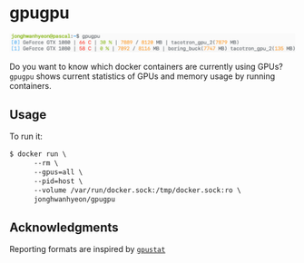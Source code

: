 # gpugpu

![Screenshot: docker run --rm --pid=host --volume /var/run/docker.sock:/tmp/docker.sock:ro jonghwanhyeon/gpugpu](screenshot.png)

Do you want to know which docker containers are currently using GPUs? `gpugpu` shows current statistics of GPUs and memory usage by running containers.


## Usage
To run it:

    $ docker run \
          --rm \
          --gpus=all \
          --pid=host \
          --volume /var/run/docker.sock:/tmp/docker.sock:ro \
          jonghwanhyeon/gpugpu


## Acknowledgments
Reporting formats are inspired by [`gpustat`](https://github.com/wookayin/gpustat)
